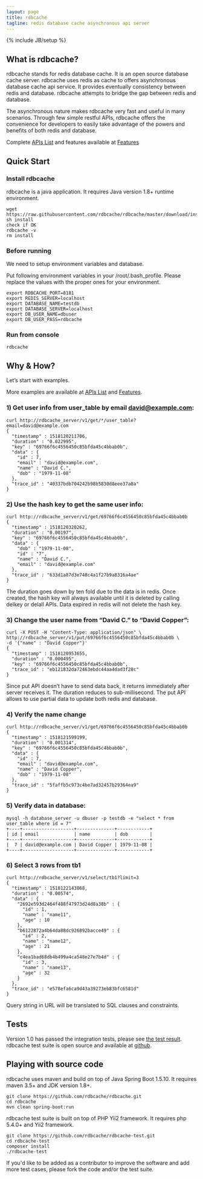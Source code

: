 ```yaml
---
layout: page
title: rdbcache
tagline: redis database cache asynchronous api server
---
```

{% include JB/setup %}

## What is rdbcache?

rdbcache stands for redis database cache. It is an open source database cache server. rdbcache uses redis as cache to offers asynchronous database cache api service. It provides eventually consistency between redis and database. rdbcache attempts to bridge the gap between redis and database.

The asynchronous nature makes rdbcache very fast and useful in many scenarios. Through few simple restful APIs, rdbcache offers the convenience for developers to easily take advantage of the powers and benefits of both redis and database.

Complete [APIs List](/apis) and features available at [Features](/features)

## Quick Start

### Install rdbcache

rdbcache is a java application. It requires Java version 1.8+ runtime environment.

    wget https://raw.githubusercontent.com/rdbcache/rdbcache/master/download/install
    sh install
    check if OK
    rdbcache -v
    rm install

### Before running

We need to setup environment variables and database.

Put following environment variables in your /root/.bash_profile.
Please replace the values with the proper ones for your environment.

    export RDBCACHE_PORT=8181
    export REDIS_SERVER=localhost
    export DATABASE_NAME=testdb
    export DATABASE_SERVER=localhost
    export DB_USER_NAME=dbuser
    export DB_USER_PASS=rdbcache

### Run from console

    rdbcache

## Why & How?

Let’s start with examples.

More examples are available at [APIs List](/apis) and [Features](/features).

### 1) Get user info from user_table by email david@example.com:

    curl http://rdbcache_server/v1/get/*/user_table?email=david@example.com
    {
      "timestamp" : 1518120211706,
      "duration" : "0.022995",
      "key" : "69766f6c4556450c85bfda45c4bbab0b",
      "data" : {
        "id" : 7,
        "email" : "david@example.com",
        "name" : "David C.",
        "dob" : "1979-11-08"
      },
      "trace_id" : "40337bdb704242b98b5830d8eee37a0a"
    }

### 2) Use the hash key to get the same user info:

    curl http://rdbcache_server/v1/get/69766f6c4556450c85bfda45c4bbab0b
    {
      "timestamp" : 1518120320262,
      "duration" : "0.00197",
      "key" : "69766f6c4556450c85bfda45c4bbab0b",
      "data" : {
        "dob" : "1979-11-08",
        "id" : "7",
        "name" : "David C.",
        "email" : "david@example.com"
      },
      "trace_id" : "633d1a87d3e748c4a1f27b9a8316a4ae"
    }

The duration goes down by ten fold due to the data is in redis. 
Once created, the hash key will always available until it is deleted by calling delkey or delall APIs. Data expired in redis will not delete the hash key.

### 3) Change the user name from “David C.” to “David Copper”:

    curl -X POST -H "Content-Type: application/json" \
    http://rdbcache_server/v1/put/69766f6c4556450c85bfda45c4bbab0b \
    -d '{"name" : "David Copper"}'
    {
      "timestamp" : 1518120953655,
      "duration" : "0.000495",
      "key" : "69766f6c4556450c85bfda45c4bbab0b",
      "trace_id" : "eb121832da72463ebdc44aa4dad3f28c"
    }

Since put API doesn’t have to send data back, it returns immediately after server receives it. The duration reduces to sub-millisecond.
The put API allows to use partial data to update both redis and database.

### 4) Verify the name change

    curl http://rdbcache_server/v1/get/69766f6c4556450c85bfda45c4bbab0b
    {
      "timestamp" : 1518121599199,
      "duration" : "0.001314",
      "key" : "69766f6c4556450c85bfda45c4bbab0b",
      "data" : {
        "id" : 7,
        "email" : "david@example.com",
        "name" : "David Copper",
        "dob" : "1979-11-08"
      },
      "trace_id" : "5faffb5c973c4be7ad32457b29364ea9"
    }

### 5) Verify data in database:

    mysql -h database_server -u dbuser -p testdb -e "select * from user_table where id = 7"
    +----+-------------------+--------------+------------+
    | id | email             | name         | dob        |
    +----+-------------------+--------------+------------+
    |  7 | david@example.com | David Copper | 1979-11-08 |
    +----+-------------------+--------------+------------+

### 6) Select 3 rows from tb1

    curl http://rdbcache_server/v1/select/tb1?limit=3
    {
      "timestamp" : 1518122143868,
      "duration" : "0.00574",
      "data" : {
        "2692e593d2464f488f47973d24d8a38b" : {
          "id" : 1,
          "name" : "name11",
          "age" : 10
        },
        "b6122872a4b64da88dc926892bacce49" : {
          "id" : 2,
          "name" : "name12",
          "age" : 21
        },
        "c4ea1bad68db4b499a4ca548e27e7b4d" : {
          "id" : 3,
          "name" : "name13",
          "age" : 32
        }
      },
      "trace_id" : "e578efa6ca9d43a39273eb83bfc6581d"
    }

Query string in URL will be translated to SQL clauses and constraints. 

## Tests

Version 1.0 has passed the integration tests, please see [the test result](https://github.com/rdbcache/rdbcache-test/blob/master/rdbcache-test-result.txt). rdbcache test suite is open source and available at [github](https://github.com/rdbcache/rdbcache-test).

## Playing with source code

rdbcache uses maven and build on top of Java Spring Boot 1.5.10. It requires maven 3.5+ and JDK version 1.8+.

    git clone https://github.com/rdbcache/rdbcache.git
    cd rdbcache
    mvn clean spring-boot:run

rdbcache test suite is built on top of PHP Yii2 framework. It requires php 5.4.0+ and Yii2 framework.

    git clone https://github.com/rdbcache/rdbcache-test.git
    cd rdbcache-test
    composer install
    ./rdbcache-test

If you'd like to be added as a contributor to improve the software and add more test cases, please fork the code and/or the test suite.


